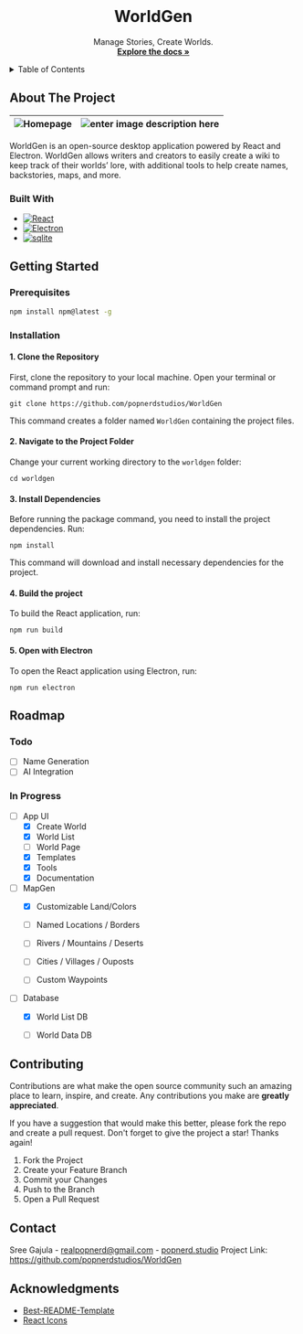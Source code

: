 <!-- PROJECT LOGO -->
<br />
<div align="center">
  <h1 align="center">WorldGen</h1>
  <p align="center">
    Manage Stories, Create Worlds.
    <br />
    <a href="https://github.com/popnerdstudios/WorldGen"><strong>Explore the docs »</strong></a>
    <br />
  </p>
</div>



<!-- TABLE OF CONTENTS -->
<details>
  <summary>Table of Contents</summary>
  <ol>
    <li>
      <a href="#about-the-project">About The Project</a>
      <ul>
        <li><a href="#built-with">Built With</a></li>
      </ul>
    </li>
    <li>
      <a href="#getting-started">Getting Started</a>
      <ul>
        <li><a href="#prerequisites">Prerequisites</a></li>
        <li><a href="#installation">Installation</a></li>
      </ul>
    </li>
    <li><a href="#roadmap">Roadmap</a></li>
    <li><a href="#contributing">Contributing</a></li>
    <li><a href="#contact">Contact</a></li>
    <li><a href="#acknowledgments">Acknowledgments</a></li>
  </ol>
</details>



<!-- ABOUT THE PROJECT -->
## About The Project

| ![Homepage](https://github.com/popnerdstudios/WorldGen/blob/main/demo/home.png?raw=true) | ![enter image description here](https://github.com/popnerdstudios/WorldGen/blob/main/demo/map.PNG?raw=true) |
|--|--|

WorldGen is an open-source desktop application powered by React and Electron. WorldGen allows writers and creators to easily create a wiki to keep track of their worlds’ lore, with additional tools to help create names, backstories, maps, and more.

### Built With

* [![React][React.js]][React-url]
* [![Electron][Electron.js]][Electron-url]
* [![sqlite][sqlite]][sqlite-url]

<!-- GETTING STARTED -->
## Getting Started

### Prerequisites

  ```sh
  npm install npm@latest -g
  ```

### Installation


#### 1. Clone the Repository

  

First, clone the repository to your local machine. Open your terminal or command prompt and run:

```
git clone https://github.com/popnerdstudios/WorldGen
```

This command creates a folder named `WorldGen` containing the project files.

  

#### 2. Navigate to the Project Folder

  

Change your current working directory to the `worldgen` folder:

  

```
cd worldgen
```

  

#### 3. Install Dependencies

  

Before running the package command, you need to install the project dependencies. Run:

  

```
npm install
```

  

This command will download and install necessary dependencies for the project.

  

#### 4. Build the project

  

To build the React application, run:

  

```
npm run build
```

  
  

#### 5. Open with Electron

  

To open the React application using Electron, run:

  

```
npm run electron
```

<!-- ROADMAP -->
## Roadmap


### Todo

- [ ] Name Generation
- [ ] AI Integration

### In Progress

 - [ ] App UI
    - [x] Create World
    - [x] World List
    - [ ] World Page
    - [x] Templates
    - [x] Tools
    - [x] Documentation
 
 - [ ] MapGen
    - [x] Customizable Land/Colors
    - [ ] Named Locations / Borders
    - [ ] Rivers / Mountains / Deserts
    - [ ] Cities / Villages / Ouposts
    - [ ] Custom Waypoints


 - [ ] Database
   - [x] World List DB
   - [ ] World Data DB


<!-- CONTRIBUTING -->
## Contributing

Contributions are what make the open source community such an amazing place to learn, inspire, and create. Any contributions you make are **greatly appreciated**.

If you have a suggestion that would make this better, please fork the repo and create a pull request.
Don't forget to give the project a star! Thanks again!

1. Fork the Project
2. Create your Feature Branch
3. Commit your Changes
4. Push to the Branch
5. Open a Pull Request

<!-- CONTACT -->
## Contact

Sree Gajula  - realpopnerd@gmail.com - [popnerd.studio](popnerd.studio)
Project Link: [https://github.com/popnerdstudios/WorldGen
](https://github.com/popnerdstudios/WorldGen)

<!-- ACKNOWLEDGMENTS -->
## Acknowledgments

* [Best-README-Template](https://github.com/othneildrew/Best-README-Template)
* [React Icons](https://react-icons.github.io/react-icons/search)



<!-- MARKDOWN LINKS & IMAGES -->
<!-- https://www.markdownguide.org/basic-syntax/#reference-style-links -->
[contributors-shield]: https://img.shields.io/github/contributors/othneildrew/Best-README-Template.svg?style=for-the-badge
[contributors-url]: https://github.com/othneildrew/Best-README-Template/graphs/contributors
[forks-shield]: https://img.shields.io/github/forks/othneildrew/Best-README-Template.svg?style=for-the-badge
[forks-url]: https://github.com/othneildrew/Best-README-Template/network/members
[stars-shield]: https://img.shields.io/github/stars/othneildrew/Best-README-Template.svg?style=for-the-badge
[stars-url]: https://github.com/othneildrew/Best-README-Template/stargazers
[issues-shield]: https://img.shields.io/github/issues/othneildrew/Best-README-Template.svg?style=for-the-badge
[issues-url]: https://github.com/othneildrew/Best-README-Template/issues
[license-shield]: https://img.shields.io/github/license/othneildrew/Best-README-Template.svg?style=for-the-badge
[license-url]: https://github.com/othneildrew/Best-README-Template/blob/master/LICENSE.txt
[linkedin-shield]: https://img.shields.io/badge/-LinkedIn-black.svg?style=for-the-badge&logo=linkedin&colorB=555
[linkedin-url]: https://linkedin.com/in/othneildrew
[product-screenshot]: images/screenshot.png

[React.js]: https://img.shields.io/badge/React-20232A?style=for-the-badge&logo=react&logoColor=61DAFB
[React-url]: https://reactjs.org/

[Electron.js]: https://img.shields.io/badge/Electron%20-%20%23FFFFFF?style=for-the-badge&logo=electron&logoColor=%2300FFFF&labelColor=%232d313d&color=%232d313d
[Electron-url]: https://www.electronjs.org/

[sqlite]: https://img.shields.io/badge/sqlite%20-%20%23FFFFFF?style=for-the-badge&logo=sqlite&logoColor=%23FFFFFF&color=%23202f78
[sqlite-url]: https://www.sqlite.org/index.html
